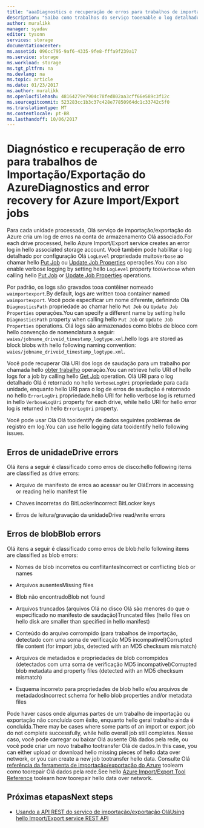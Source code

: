 ```yaml
---
title: "aaaDiagnostics e recuperação de erros para trabalhos de importação/exportação do Azure | Microsoft Docs"
description: "Saiba como trabalhos do serviço tooenable o log detalhado de importação/exportação do Microsoft Azure."
author: muralikk
manager: syadav
editor: tysonn
services: storage
documentationcenter: 
ms.assetid: 096cc795-9af6-4335-9fe8-fffa9f239a17
ms.service: storage
ms.workload: storage
ms.tgt_pltfrm: na
ms.devlang: na
ms.topic: article
ms.date: 01/23/2017
ms.author: muralikk
ms.openlocfilehash: 48164279e7904c78fed802aa3cff66e589c3f12c
ms.sourcegitcommit: 523283cc1b3c37c428e77850964dc1c33742c5f0
ms.translationtype: MT
ms.contentlocale: pt-BR
ms.lasthandoff: 10/06/2017
---
```

# <a name="diagnostics-and-error-recovery-for-azure-importexport-jobs"></a><span data-ttu-id="88379-103">Diagnóstico e recuperação de erro para trabalhos de Importação/Exportação do Azure</span><span class="sxs-lookup"><span data-stu-id="88379-103">Diagnostics and error recovery for Azure Import/Export jobs</span></span>
<span data-ttu-id="88379-104">Para cada unidade processada, Olá serviço de importação/exportação do Azure cria um log de erros na conta de armazenamento Olá associado.</span><span class="sxs-lookup"><span data-stu-id="88379-104">For each drive processed, hello Azure Import/Export service creates an error log in hello associated storage account.</span></span> <span data-ttu-id="88379-105">Você também pode habilitar o log detalhado por configuração Olá `LogLevel` propriedade muito`Verbose` ao chamar hello [Put Job](/rest/api/storageimportexport/jobs#Jobs_CreateOrUpdate) ou [Update Job Properties](/rest/api/storageimportexport/jobs#Jobs_Update) operações.</span><span class="sxs-lookup"><span data-stu-id="88379-105">You can also enable verbose logging by setting hello `LogLevel` property too`Verbose` when calling hello [Put Job](/rest/api/storageimportexport/jobs#Jobs_CreateOrUpdate) or [Update Job Properties](/rest/api/storageimportexport/jobs#Jobs_Update) operations.</span></span>

 <span data-ttu-id="88379-106">Por padrão, os logs são gravados tooa contêiner nomeado `waimportexport`.</span><span class="sxs-lookup"><span data-stu-id="88379-106">By default, logs are written tooa container named `waimportexport`.</span></span> <span data-ttu-id="88379-107">Você pode especificar um nome diferente, definindo Olá `DiagnosticsPath` propriedade ao chamar hello `Put Job` ou `Update Job Properties` operações.</span><span class="sxs-lookup"><span data-stu-id="88379-107">You can specify a different name by setting hello `DiagnosticsPath` property when calling hello `Put Job` or `Update Job Properties` operations.</span></span> <span data-ttu-id="88379-108">Olá logs são armazenados como blobs de bloco com hello convenção de nomenclatura a seguir: `waies/jobname_driveid_timestamp_logtype.xml`.</span><span class="sxs-lookup"><span data-stu-id="88379-108">hello logs are stored as block blobs with hello following naming convention: `waies/jobname_driveid_timestamp_logtype.xml`.</span></span>

 <span data-ttu-id="88379-109">Você pode recuperar Olá URI dos logs de saudação para um trabalho por chamada hello [obter trabalho](/rest/api/storageimportexport/jobs#Jobs_Get) operação.</span><span class="sxs-lookup"><span data-stu-id="88379-109">You can retrieve hello URI of hello logs for a job by calling hello [Get Job](/rest/api/storageimportexport/jobs#Jobs_Get) operation.</span></span> <span data-ttu-id="88379-110">Olá URI para o log detalhado Olá é retornado no hello `VerboseLogUri` propriedade para cada unidade, enquanto hello URI para o log de erros de saudação é retornado no hello `ErrorLogUri` propriedade.</span><span class="sxs-lookup"><span data-stu-id="88379-110">hello URI for hello verbose log is returned in hello `VerboseLogUri` property for each drive, while hello URI for hello error log is returned in hello `ErrorLogUri` property.</span></span>

<span data-ttu-id="88379-111">Você pode usar Olá Olá tooidentify de dados seguintes problemas de registro em log.</span><span class="sxs-lookup"><span data-stu-id="88379-111">You can use hello logging data tooidentify hello following issues.</span></span>

## <a name="drive-errors"></a><span data-ttu-id="88379-112">Erros de unidade</span><span class="sxs-lookup"><span data-stu-id="88379-112">Drive errors</span></span>

<span data-ttu-id="88379-113">Olá itens a seguir é classificado como erros de disco:</span><span class="sxs-lookup"><span data-stu-id="88379-113">hello following items are classified as drive errors:</span></span>

-   <span data-ttu-id="88379-114">Arquivo de manifesto de erros ao acessar ou ler Olá</span><span class="sxs-lookup"><span data-stu-id="88379-114">Errors in accessing or reading hello manifest file</span></span>

-   <span data-ttu-id="88379-115">Chaves incorretas do BitLocker</span><span class="sxs-lookup"><span data-stu-id="88379-115">Incorrect BitLocker keys</span></span>

-   <span data-ttu-id="88379-116">Erros de leitura/gravação da unidade</span><span class="sxs-lookup"><span data-stu-id="88379-116">Drive read/write errors</span></span>

## <a name="blob-errors"></a><span data-ttu-id="88379-117">Erros de blob</span><span class="sxs-lookup"><span data-stu-id="88379-117">Blob errors</span></span>

<span data-ttu-id="88379-118">Olá itens a seguir é classificado como erros de blob:</span><span class="sxs-lookup"><span data-stu-id="88379-118">hello following items are classified as blob errors:</span></span>

-   <span data-ttu-id="88379-119">Nomes de blob incorretos ou conflitantes</span><span class="sxs-lookup"><span data-stu-id="88379-119">Incorrect or conflicting blob or names</span></span>

-   <span data-ttu-id="88379-120">Arquivos ausentes</span><span class="sxs-lookup"><span data-stu-id="88379-120">Missing files</span></span>

-   <span data-ttu-id="88379-121">Blob não encontrado</span><span class="sxs-lookup"><span data-stu-id="88379-121">Blob not found</span></span>

-   <span data-ttu-id="88379-122">Arquivos truncados (arquivos Olá no disco Olá são menores do que o especificado no manifesto de saudação)</span><span class="sxs-lookup"><span data-stu-id="88379-122">Truncated files (hello files on hello disk are smaller than specified in hello manifest)</span></span>

-   <span data-ttu-id="88379-123">Conteúdo do arquivo corrompido (para trabalhos de importação, detectado com uma soma de verificação MD5 incompatível)</span><span class="sxs-lookup"><span data-stu-id="88379-123">Corrupted file content (for import jobs, detected with an MD5 checksum mismatch)</span></span>

-   <span data-ttu-id="88379-124">Arquivos de metadados e propriedades de blob corrompidos (detectados com uma soma de verificação MD5 incompatível)</span><span class="sxs-lookup"><span data-stu-id="88379-124">Corrupted blob metadata and property files (detected with an MD5 checksum mismatch)</span></span>

-   <span data-ttu-id="88379-125">Esquema incorreto para propriedades de blob hello e/ou arquivos de metadados</span><span class="sxs-lookup"><span data-stu-id="88379-125">Incorrect schema for hello blob properties and/or metadata files</span></span>

<span data-ttu-id="88379-126">Pode haver casos onde algumas partes de um trabalho de importação ou exportação não concluída com êxito, enquanto hello geral trabalho ainda é concluída.</span><span class="sxs-lookup"><span data-stu-id="88379-126">There may be cases where some parts of an import or export job do not complete successfully, while hello overall job still completes.</span></span> <span data-ttu-id="88379-127">Nesse caso, você pode carregar ou baixar Olá ausente Olá dados pela rede, ou você pode criar um novo trabalho tootransfer Olá de dados.</span><span class="sxs-lookup"><span data-stu-id="88379-127">In this case, you can either upload or download hello missing pieces of hello data over network, or you can create a new job tootransfer hello data.</span></span> <span data-ttu-id="88379-128">Consulte Olá [referência da ferramenta de importação/exportação do Azure](storage-import-export-tool-how-to-v1.md) toolearn como toorepair Olá dados pela rede.</span><span class="sxs-lookup"><span data-stu-id="88379-128">See hello [Azure Import/Export Tool Reference](storage-import-export-tool-how-to-v1.md) toolearn how toorepair hello data over network.</span></span>

## <a name="next-steps"></a><span data-ttu-id="88379-129">Próximas etapas</span><span class="sxs-lookup"><span data-stu-id="88379-129">Next steps</span></span>

* [<span data-ttu-id="88379-130">Usando a API REST do serviço de importação/exportação Olá</span><span class="sxs-lookup"><span data-stu-id="88379-130">Using hello Import/Export service REST API</span></span>](storage-import-export-using-the-rest-api.md)
